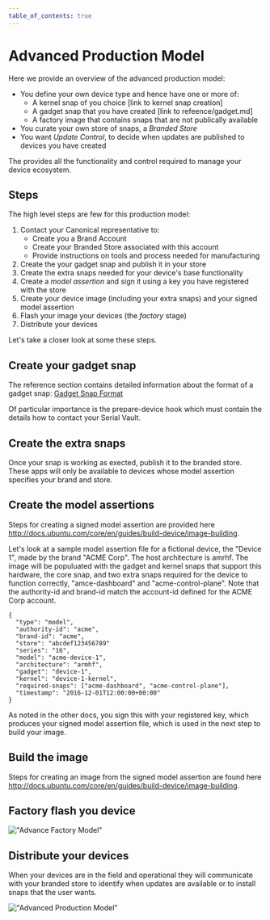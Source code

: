 ```yaml
---
table_of_contents: true
---
```


# Advanced Production Model

Here we provide an overview of the advanced production model:

* You define your own device type and hence have one or more of:
  * A kernel snap of you choice [link to kernel snap creation]
  * A gadget snap that you have created [link to refeence/gadget.md]
  * A factory image that contains snaps that are not publically available
* You curate your own store of snaps, a _Branded Store_
* You want _Update Control_, to decide when updates are published to devices you have created

The provides all the functionality and control required to manage your device ecosystem.

## Steps

The high level steps are few for this production model:

1. Contact your Canonical representative to:
    * Create you a Brand Account
    * Create your Branded Store associated with this account
    * Provide instructions on tools and process needed for manufacturing
1. Create the your gadget snap and publish it in your store
1. Create the extra snaps needed for your device's base functionality
1. Create a _model assertion_ and sign it using a key you have registered with the store
1. Create your device image (including your extra snaps) and your signed model assertion
1. Flash your image your devices (the _factory_ stage)
1. Distribute your devices

Let's take a closer look at some these steps.

## Create your gadget snap

The reference section contains detailed information about the format of a gadget snap: [Gadget Snap Format](../../../gadget.html)

Of particular importance is the prepare-device hook which must contain the details how to contact your Serial Vault.

## Create the extra snaps

Once your snap is working as exected, publish it to the branded store. These apps will only be available to devices whose model assertion specifies your brand and store.

## Create the model assertions

Steps for creating a signed model assertion are provided here <http://docs.ubuntu.com/core/en/guides/build-device/image-building>.

Let's look at a sample model assertion file for a fictional device, the "Device 1", made by the brand "ACME Corp". The host architecture is amrhf. The image will be populuated with the gadget and kernel snaps that support this hardware, the core snap, and two extra snaps required for the device to function correctly, "amce-dashboard" and "acme-control-plane". Note that the authority-id and brand-id match the account-id defined for the ACME Corp account.

    {
      "type": "model",
      "authority-id": "acme",
      "brand-id": "acme",
      "store": "abcdef123456789"
      "series": "16",
      "model": "acme-device-1",
      "architecture": "armhf",
      "gadget": "device-1",
      "kernel": "device-1-kernel",
      "required-snaps": ["acme-dashboard", "acme-control-plane"],
      "timestamp": "2016-12-01T12:00:00+00:00"
    }

As noted in the other docs, you sign this with your registered key, which produces your signed model assertion file, which is used in the next step to build your image.

## Build the image

Steps for creating an image from the signed model assertion are found here <http://docs.ubuntu.com/core/en/guides/build-device/image-building>.

## Factory flash you device

!["Advance Factory Model"](../../../media/factory-model-advanced.png)

## Distribute your devices

When your devices are in the field and operational they will communicate with
your branded store to identify when updates are available or to install snaps
that the user wants.

!["Advanced Production Model"](../../../media/production-model-advance.png)
